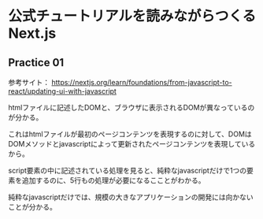 # 公式チュートリアルを読みながらつくる Next.js

## Practice 01

参考サイト：
https://nextjs.org/learn/foundations/from-javascript-to-react/updating-ui-with-javascript

htmlファイルに記述したDOMと、ブラウザに表示されるDOMが異なっているのが分かる。

これはhtmlファイルが最初のページコンテンツを表現するのに対して、DOMはDOMメソッドとjavascriptによって更新されたページコンテンツを表現しているから。

script要素の中に記述されている処理を見ると、純粋なjavascriptだけで1つの要素を追加するのに、5行もの処理が必要になるこことがわかる。

純粋なjavascriptだけでは、規模の大きなアプリケーションの開発には向かないことが分かる。